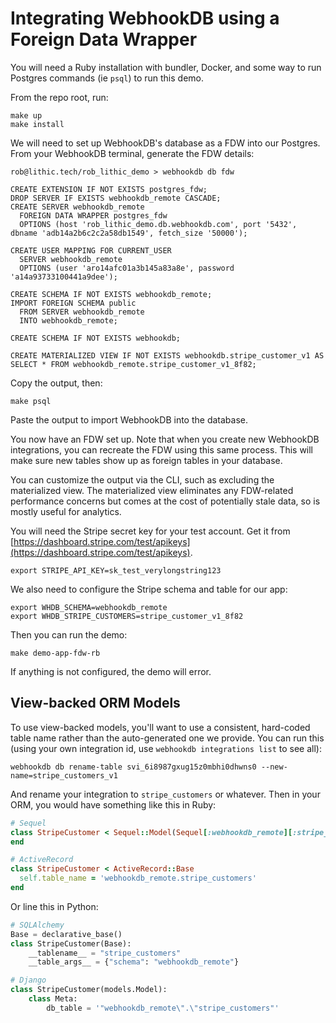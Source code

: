 # Integrating WebhookDB using a Foreign Data Wrapper

You will need a Ruby installation with bundler, Docker,
and some way to run Postgres commands (ie `psql`) to run this demo.

From the repo root, run:

    make up
    make install

We will need to set up WebhookDB's database as a FDW into our Postgres.
From your WebhookDB terminal, generate the FDW details:

```
rob@lithic.tech/rob_lithic_demo > webhookdb db fdw

CREATE EXTENSION IF NOT EXISTS postgres_fdw;
DROP SERVER IF EXISTS webhookdb_remote CASCADE;
CREATE SERVER webhookdb_remote
  FOREIGN DATA WRAPPER postgres_fdw
  OPTIONS (host 'rob_lithic_demo.db.webhookdb.com', port '5432', dbname 'adb14a2b6c2c2a58db1549', fetch_size '50000');

CREATE USER MAPPING FOR CURRENT_USER
  SERVER webhookdb_remote
  OPTIONS (user 'aro14afc01a3b145a83a8e', password 'a14a93733100441a9dee');

CREATE SCHEMA IF NOT EXISTS webhookdb_remote;
IMPORT FOREIGN SCHEMA public
  FROM SERVER webhookdb_remote
  INTO webhookdb_remote;

CREATE SCHEMA IF NOT EXISTS webhookdb;

CREATE MATERIALIZED VIEW IF NOT EXISTS webhookdb.stripe_customer_v1 AS SELECT * FROM webhookdb_remote.stripe_customer_v1_8f82;
```

Copy the output, then:

    make psql

Paste the output to import WebhookDB into the database.

You now have an FDW set up. Note that when you create new WebhookDB integrations,
you can recreate the FDW using this same process.
This will make sure new tables show up as foreign tables in your database.

You can customize the output via the CLI, such as excluding the materialized view.
The materialized view eliminates any FDW-related performance concerns
but comes at the cost of potentially stale data, so is mostly useful for analytics.

You will need the Stripe secret key for your test account.
Get it from [https://dashboard.stripe.com/test/apikeys](https://dashboard.stripe.com/test/apikeys).

    export STRIPE_API_KEY=sk_test_verylongstring123

We also need to configure the Stripe schema and table for our app:

    export WHDB_SCHEMA=webhookdb_remote
    export WHDB_STRIPE_CUSTOMERS=stripe_customer_v1_8f82

Then you can run the demo:

    make demo-app-fdw-rb

If anything is not configured, the demo will error.

## View-backed ORM Models

To use view-backed models, you'll want to use a consistent, hard-coded table name
rather than the auto-generated one we provide.
You can run this (using your own integration id, use `webhookdb integrations list` to see all):

    webhookdb db rename-table svi_6i8987gxug15z0mbhi0dhwns0 --new-name=stripe_customers_v1

And rename your integration to `stripe_customers` or whatever.
Then in your ORM, you would have something like this in Ruby:

```ruby
# Sequel
class StripeCustomer < Sequel::Model(Sequel[:webhookdb_remote][:stripe_customers])
end

# ActiveRecord
class StripeCustomer < ActiveRecord::Base
  self.table_name = 'webhookdb_remote.stripe_customers'
end
```

Or line this in Python:

```py
# SQLAlchemy
Base = declarative_base()
class StripeCustomer(Base):
    __tablename__ = "stripe_customers"
    __table_args__ = {"schema": "webhookdb_remote"}

# Django
class StripeCustomer(models.Model):
    class Meta:
        db_table = '"webhookdb_remote\".\"stripe_customers"'
```